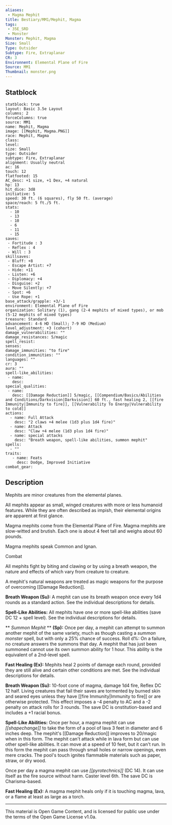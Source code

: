 ```yaml
---
aliases:
 - Magma Mephit
title: Bestiary/MM1/Mephit, Magma
tags: 
 - 35E_SRD
 - Monster
Monster: Mephit, Magma
Size: Small
Type: Outsider
Subtype: Fire, Extraplanar
CR: 3
Environnent: Elemental Plane of Fire
Source: MM1
Thumbnail: monster.png
---
```


## Statblock

```statblock
statblock: true
layout: Basic 3.5e Layout
columns: 2
forceColumns: true
source: MM1 
name: Mephit, Magma
image: [[Mephit, Magma.PNG]]
race: Mephit, Magma
class: 
level: 
size: Small
type: Outsider
subtype: Fire, Extraplanar
alignment: Usually neutral
ac: 16
touch: 12
flatfooted: 15
AC_desc: +1 size, +1 Dex, +4 natural
hp: 13
hit_dice: 3d8
initiative: 5
speed: 30 ft. (6 squares), fly 50 ft. (average)
space/reach: 5 ft./5 ft.
stats:
  - 10
  - 13
  - 10
  - 6
  - 11
  - 15
saves:
 - Fortitude : 3
 - Reflex : 4
 - Will : 3
skillsaves:
 - Bluff: +8
 - Escape Artist: +7
 - Hide: +11
 - Listen: +6
 - Diplomacy: +4
 - Disguise: +2
 - Move Silently: +7
 - Spot: +6
 - Use Rope: +1
base_attack/grapple: +3/-1
environment: Elemental Plane of Fire
organization: Solitary (1), gang (2-4 mephits of mixed types), or mob (5-12 mephits of mixed types)
treasure: Standard
advancement: 4-6 HD (Small); 7-9 HD (Medium)
level_adjustment: +3 (cohort)
damage_vulnerabilities: ""
damage_resistances: 5/magic
spell_resist: 
senses: 
damage_immunities: "to fire"
condition_immunities: ""
languages: ""
cr: 3
aura: ""
spell-like_abilities:
 - name: 
   desc: 
special_qualities:
 - name:
   desc: [[Damage Reduction]] 5/magic, [[Compendium/Basics/Abilities and Conditions/Darkvision|Darkvision]] 60 ft., fast healing 2, [[fire Immunity|Immunity to fire]], [[Vulnerability To Energy|Vulnerability to cold]] 
actions:
  - name: Full Attack
    desc: "2 claws +4 melee (1d3 plus 1d4 fire)"
  - name: Attack
    desc: "Claw +4 melee (1d3 plus 1d4 fire)"
  - name: special attacks
    desc: "Breath weapon, spell-like abilities, summon mephit"
spells:
  - ""
traits:
   - name: Feats
     desc: Dodge, Improved Initiative
combat_gear:  
```

## Description



Mephits are minor creatures from the elemental planes.

All mephits appear as small, winged creatures with more or less humanoid features. While they are often described as impish, their elemental origins are apparent at first glance.

Magma mephits come from the Elemental Plane of Fire. Magma mephits are slow-witted and brutish. Each one is about 4 feet tall and weighs about 60 pounds.

Magma mephits speak Common and Ignan.

Combat

All mephits fight by biting and clawing or by using a breath weapon, the nature and effects of which vary from creature to creature.

A mephit's natural weapons are treated as magic weapons for the purpose of overcoming [[Damage Reduction]].


**Breath Weapon (Su):** A mephit can use its breath weapon once every 1d4 rounds as a standard action. See the individual descriptions for details.


**Spell-Like Abilities:** All mephits have one or more spell-like abilities (save DC 12 + spell level). See the individual descriptions for details.


**
*Summon Mephit* 
**
**(Sp):** Once per day, a mephit can attempt to summon another mephit of the same variety, much as though casting a *summon monster* spell, but with only a 25% chance of success. Roll d%: On a failure, no creature answers the summons that day. A mephit that has just been summoned cannot use its own summon ability for 1 hour. This ability is the equivalent of a 2nd-level spell.


**Fast Healing (Ex):** Mephits heal 2 points of damage each round, provided they are still alive and certain other conditions are met. See the individual descriptions for details.


**Breath Weapon (Su):** 10-foot cone of magma, damage 1d4 fire, Reflex DC 12 half. Living creatures that fail their saves are tormented by burned skin and seared eyes unless they have [[fire Immunity|Immunity to fire]] or are otherwise protected. This effect imposes a -4 penalty to AC and a -2 penalty on attack rolls for 3 rounds. The save DC is onstitution-based and includes a +1 racial bonus.


**Spell-Like Abilities:** Once per hour, a magma mephit can use *[[shapechange]]* to take the form of a pool of lava 3 feet in diameter and 6 inches deep. The mephit's [[Damage Reduction]] improves to 20/magic when in this form. The mephit can't attack while in lava form but can use other spell-like abilities. It can move at a speed of 10 feet, but it can't run. In this form the mephit can pass through small holes or narrow openings, even mere cracks. The pool's touch ignites flammable materials such as paper, straw, or dry wood.

Once per day a magma mephit can use *[[pyrotechnics]]* (DC 14). It can use itself as the fire source without harm. Caster level 6th. The save DC is Charisma-based.


**Fast Healing (Ex):** A magma mephit heals only if it is touching magma, lava, or a flame at least as large as a torch.

---

This material is Open Game Content, and is licensed for public use under the terms of the Open Game License v1.0a.

